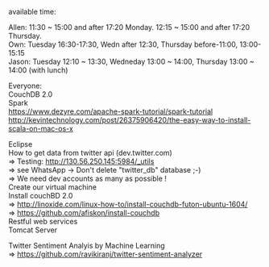 available time:

Allen: 11:30 ~ 15:00 and after 17:20 Monday. 12:15 ~ 15:00 and after 17:20 Thursday. </br>
Own: Tuesday 16:30-17:30, Wedn after 12:30, Thursday before-11:00, 13:00-15:15 </br>
Jason: Tuesday 12:10 ~ 13:30, Wedneday 13:00 ~ 14:00, Thursday 13:00 ~ 14:00 (with lunch) </br>


Everyone: </br>
CouchDB 2.0 </br>
Spark </br>
https://www.dezyre.com/apache-spark-tutorial/spark-tutorial</br>
http://kevintechnology.com/post/26375906420/the-easy-way-to-install-scala-on-mac-os-x</br>


Eclipse </br>
How to get data from twitter api (dev.twitter.com) </br>
=> Testing: http://130.56.250.145:5984/_utils </br>
=> see WhatsApp -> Don't delete "twitter_db" database ;-) </br>
=> We need dev accounts as many as possible ! </br>
Create our virtual machine </br>
Install couchBD 2.0<br>
=> http://linoxide.com/linux-how-to/install-couchdb-futon-ubuntu-1604/ </br>
=> https://github.com/afiskon/install-couchdb </br>
Restful web services <br>
Tomcat Server 

Twitter Sentiment Analyis by Machine Learning </br>
=> https://github.com/ravikiranj/twitter-sentiment-analyzer
